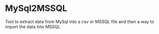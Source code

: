 # MySql2MSSQL
Tool to extract data from MySql into a csv or MSSQL file and then a way to import the data into MSSQL

